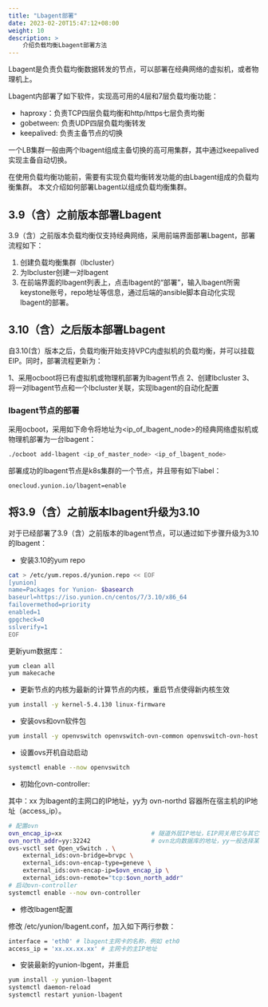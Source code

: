 ```yaml
---
title: "Lbagent部署"
date: 2023-02-20T15:47:12+08:00
weight: 10
description: >
    介绍负载均衡Lbagent部署方法
---
```


Lbagent是负责负载均衡数据转发的节点，可以部署在经典网络的虚拟机，或者物理机上。

Lbagent内部署了如下软件，实现高可用的4层和7层负载均衡功能：

* haproxy：负责TCP四层负载均衡和http/https七层负责均衡
* gobetween: 负责UDP四层负载均衡转发
* keepalived: 负责主备节点的切换

一个LB集群一般由两个lbagent组成主备切换的高可用集群，其中通过keepalived实现主备自动切换。

在使用负载均衡功能前，需要有实现负载均衡转发功能的由Lbagent组成的负载均衡集群。
本文介绍如何部署Lbagent以组成负载均衡集群。

## 3.9（含）之前版本部署Lbagent

3.9（含）之前版本负载均衡仅支持经典网络，采用前端界面部署Lbagent，部署流程如下：

1. 创建负载均衡集群（lbcluster）
2. 为lbcluster创建一对lbagent
3. 在前端界面的lbagent列表上，点击lbagent的“部署”，输入lbagent所需keystone账号，repo地址等信息，通过后端的ansible脚本自动化实现lbagent的部署。

## 3.10（含）之后版本部署Lbagent

自3.10(含）版本之后，负载均衡开始支持VPC内虚拟机的负载均衡，并可以挂载EIP。同时，部署流程更新为：

1、采用ocboot将已有虚拟机或物理机部署为lbagent节点
2、创建lbcluster
3、将一对lbagent节点和一个lbcluster关联，实现lbagent的自动化配置

### lbagent节点的部署

采用ocboot，采用如下命令将地址为<ip_of_lbagent_node>的经典网络虚拟机或物理机部署为一台lbagent：

```bash
./ocboot add-lbagent <ip_of_master_node> <ip_of_lbagent_node>
```

部署成功的lbagent节点是k8s集群的一个节点，并且带有如下label：

```
onecloud.yunion.io/lbagent=enable
```

## 将3.9（含）之前版本lbagent升级为3.10

对于已经部署了3.9（含）之前版本的lbagent节点，可以通过如下步骤升级为3.10的lbagent：

* 安装3.10的yum repo
```bash
cat > /etc/yum.repos.d/yunion.repo << EOF
[yunion]
name=Packages for Yunion- $basearch
baseurl=https://iso.yunion.cn/centos/7/3.10/x86_64
failovermethod=priority
enabled=1
gpgcheck=0
sslverify=1
EOF
```

更新yum数据库：

```bash
yum clean all
yum makecache
```

* 更新节点的内核为最新的计算节点的内核，重启节点使得新内核生效

```bash
yum install -y kernel-5.4.130 linux-firmware
```

* 安装ovs和ovn软件包

```bash
yum install -y openvswitch openvswitch-ovn-common openvswitch-ovn-host kmod-openvswitch
```

* 设置ovs开机自动启动

```bash
systemctl enable --now openvswitch
```

* 初始化ovn-controller: 

其中：xx 为lbagent的主网口的IP地址，yy为 ovn-northd 容器所在宿主机的IP地址（access_ip）。
```bash
# 配置ovn
ovn_encap_ip=xx							# 隧道外层IP地址，EIP网关用它与其它计算节点通信
ovn_north_addr=yy:32242					# ovn北向数据库的地址，yy一般选择某台宿主机ip地址；端口默认为32242，对应k8s default-ovn-north service中的端口号
ovs-vsctl set Open_vSwitch . \
	external_ids:ovn-bridge=brvpc \
	external_ids:ovn-encap-type=geneve \
	external_ids:ovn-encap-ip=$ovn_encap_ip \
	external_ids:ovn-remote="tcp:$ovn_north_addr"
# 启动ovn-controller
systemctl enable --now ovn-controller
```

* 修改lbagent配置

修改 /etc/yunion/lbagent.conf，加入如下两行参数：

```bash
interface = 'eth0' # lbagent主网卡的名称，例如 eth0
access_ip = 'xx.xx.xx.xx' # 主网卡的主IP地址
```


* 安装最新的yunion-lbgent，并重启

```bash
yum install -y yunion-lbagent
systemctl daemon-reload
systemctl restart yunion-lbagent
```
